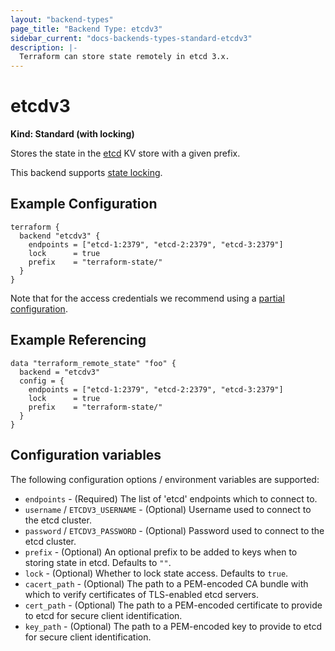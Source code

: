 ```yaml
---
layout: "backend-types"
page_title: "Backend Type: etcdv3"
sidebar_current: "docs-backends-types-standard-etcdv3"
description: |-
  Terraform can store state remotely in etcd 3.x.
---
```


# etcdv3

**Kind: Standard (with locking)**

Stores the state in the [etcd](https://coreos.com/etcd/) KV store with a given prefix.

This backend supports [state locking](/docs/state/locking.html).

## Example Configuration

```hcl
terraform {
  backend "etcdv3" {
    endpoints = ["etcd-1:2379", "etcd-2:2379", "etcd-3:2379"]
    lock      = true
    prefix    = "terraform-state/"
  }
}
```

Note that for the access credentials we recommend using a
[partial configuration](/docs/backends/config.html).

## Example Referencing

```hcl
data "terraform_remote_state" "foo" {
  backend = "etcdv3"
  config = {
    endpoints = ["etcd-1:2379", "etcd-2:2379", "etcd-3:2379"]
    lock      = true
    prefix    = "terraform-state/"
  }
}
```

## Configuration variables

The following configuration options / environment variables are supported:

 * `endpoints` - (Required) The list of 'etcd' endpoints which to connect to.
 * `username` / `ETCDV3_USERNAME` - (Optional) Username used to connect to the etcd cluster.
 * `password` / `ETCDV3_PASSWORD` - (Optional) Password used to connect to the etcd  cluster.
 * `prefix` - (Optional) An optional prefix to be added to keys when to storing state in etcd. Defaults to `""`.
 * `lock` - (Optional) Whether to lock state access. Defaults to `true`.
 * `cacert_path` - (Optional) The path to a PEM-encoded CA bundle with which to verify certificates of TLS-enabled etcd servers.
 * `cert_path` - (Optional) The path to a PEM-encoded certificate to provide to etcd for secure client identification.
 * `key_path` - (Optional) The path to a PEM-encoded key to provide to etcd for secure client identification.
